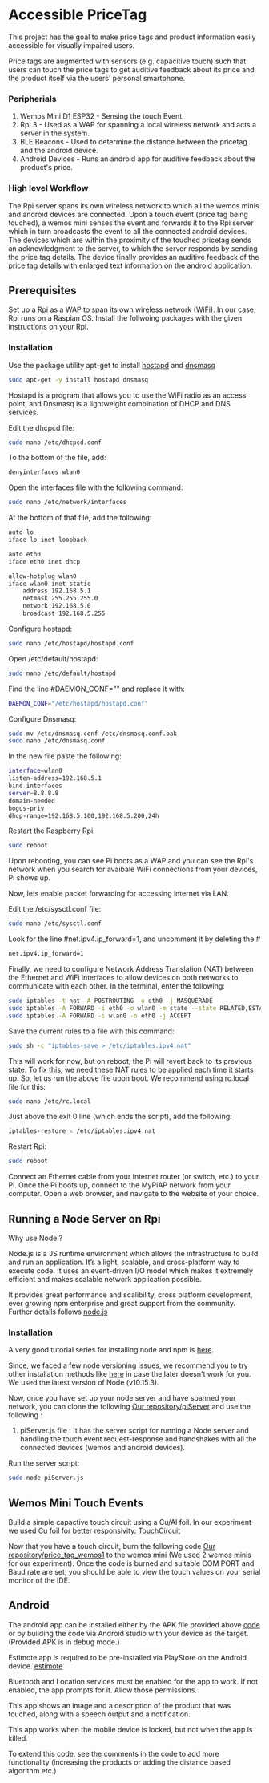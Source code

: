 # Accessible PriceTag
This project has the goal to make price tags and product information easily accessible for visually impaired users. 

Price tags are augmented with sensors (e.g. capacitive touch) such that users can touch the price tags to get auditive feedback about
its price and the product itself via the users’ personal smartphone.

### Peripherials

1. Wemos Mini D1 ESP32 - Sensing the touch Event.
2. Rpi 3 - Used as a WAP for spanning a local wireless network and acts a server in the system.
3. BLE Beacons - Used to determine the distance between the pricetag and the android device. 
3. Android Devices - Runs an android app for auditive feedback about the product's price.

### High level Workflow 

The Rpi server spans its own wireless network to which all the wemos minis and android devices are connected. Upon a touch event (price tag being touched), a wemos mini senses the event and forwards it to the Rpi server which in turn broadcasts the event to all the connected android devices. The devices which are within the proximity of the touched pricetag sends an acknowledgment to the server, to which the server responds by sending the price tag details. The device finally provides an auditive feedback of the price tag details with enlarged
text information on the android application.

## Prerequisites 

Set up a Rpi as a WAP to span its own wireless network (WiFi). In our case, Rpi runs on a Raspian OS. Install the follwoing packages with the given instructions on your Rpi.

### Installation

Use the package utility apt-get to install [hostapd](https://w1.fi/hostapd/) and [dnsmasq](http://thekelleys.org.uk/dnsmasq/docs/dnsmasq-man.html)

```bash
sudo apt-get -y install hostapd dnsmasq
```

Hostapd is a program that allows you to use the WiFi radio as an access point, and Dnsmasq is a lightweight combination of DHCP and DNS services.


Edit the dhcpcd file:

```bash
sudo nano /etc/dhcpcd.conf
```

To the bottom of the file, add:
```bash
denyinterfaces wlan0
```
Open the interfaces file with the following command:
```bash
sudo nano /etc/network/interfaces
```

At the bottom of that file, add the following:
```bash
auto lo
iface lo inet loopback

auto eth0
iface eth0 inet dhcp

allow-hotplug wlan0
iface wlan0 inet static
    address 192.168.5.1
    netmask 255.255.255.0
    network 192.168.5.0
    broadcast 192.168.5.255
```

Configure hostapd:
```bash
sudo nano /etc/hostapd/hostapd.conf
```
Open /etc/default/hostapd:
```bash
sudo nano /etc/default/hostapd
```
Find the line #DAEMON_CONF="" and replace it with:
```bash
DAEMON_CONF="/etc/hostapd/hostapd.conf"
```
Configure Dnsmasq:
```bash
sudo mv /etc/dnsmasq.conf /etc/dnsmasq.conf.bak
sudo nano /etc/dnsmasq.conf
```

In the new file paste the following: 
```bash
interface=wlan0 
listen-address=192.168.5.1
bind-interfaces 
server=8.8.8.8
domain-needed
bogus-priv
dhcp-range=192.168.5.100,192.168.5.200,24h
```

Restart the Raspberry Rpi:
```bash
sudo reboot
```
Upon rebooting, you can see Pi boots as a WAP and you can see the Rpi's network when you search for avaibale WiFi connections from your devices, Pi shows up.

Now, lets enable packet forwarding for accessing internet via LAN.

Edit the /etc/sysctl.conf file:
```bash
sudo nano /etc/sysctl.conf
```
Look for the line #net.ipv4.ip_forward=1, and uncomment it by deleting the #
```bash
net.ipv4.ip_forward=1

```

Finally, we need to configure Network Address Translation (NAT) between the Ethernet and WiFi interfaces to allow devices on both networks to communicate with each other. In the terminal, enter the following:
```bash
sudo iptables -t nat -A POSTROUTING -o eth0 -j MASQUERADE  
sudo iptables -A FORWARD -i eth0 -o wlan0 -m state --state RELATED,ESTABLISHED -j ACCEPT
sudo iptables -A FORWARD -i wlan0 -o eth0 -j ACCEPT
```

Save the current rules to a file with this command:
```bash
sudo sh -c "iptables-save > /etc/iptables.ipv4.nat"
```

This will work for now, but on reboot, the Pi will revert back to its previous state. To fix this, we need these NAT rules to be applied each time it starts up. So, let us run the above file upon boot. We recommend using rc.local file for this:
```bash
sudo nano /etc/rc.local
```

Just above the exit 0 line (which ends the script), add the following:
```bash
iptables-restore < /etc/iptables.ipv4.nat 
```
Restart Rpi:
```bash
sudo reboot
```

Connect an Ethernet cable from your Internet router (or switch, etc.) to your Pi. Once the Pi boots up, connect to the MyPiAP network from your computer. Open a web browser, and navigate to the website of your choice.

## Running a Node Server on Rpi

Why use Node ?

Node.js is a JS runtime environment which allows the infrastructure to build and run an application. It’s a light, scalable, and cross-platform way to execute code. It uses an event-driven I/O model which makes it extremely efficient and makes scalable network application possible.

It provides great performance and scalibility, cross platform development, ever growing npm enterprise and great support from the community. Further details follows [node.js](https://nodejs.org/en/docs/)

### Installation

A very good tutorial series for installing node and npm is [here](https://www.instructables.com/id/Install-Nodejs-and-Npm-on-Raspberry-Pi/).

Since, we faced a few node versioning issues, we recommend you to try other installation methods like [here](https://www.digitalocean.com/community/tutorials/how-to-install-node-js-on-ubuntu-16-04) in case the later doesn't work for you. We used the latest version of Node (v10.15.3).

Now, once you have set up your node server and have spanned your network, you can clone the following [Our repository/piServer](https://github.com/soumya-ranjan-sahoo/accessiblepricetag) and use the following :

1. piServer.js file : It has the server script for running a Node server and handling the touch event request-response and handshakes with all the connected devices (wemos and android devices).


Run the server script:
```bash
sudo node piServer.js
```

## Wemos Mini Touch Events

Build a simple capactive touch circuit using a Cu/Al foil. In our experiment we used Cu foil for better responsivity. [TouchCircuit](https://playground.arduino.cc/Main/CapacitiveSensor/)

Now that you have a touch circuit, burn the following code [Our repository/price_tag_wemos1](https://github.com/soumya-ranjan-sahoo/accessiblepricetag) to the wemos mini (We used 2 wemos minis for our experiment). Once the code is burned and suitable COM PORT and Baud rate are set, you should be able to view the touch values on your serial monitor of the IDE. 

## Android

The android app can be installed either by the APK file provided above [code](https://github.com/soumya-ranjan-sahoo/accessiblepricetag/tree/master/main) or by building the code via Android studio with your device as the target. (Provided APK is in debug mode.)

Estimote app is required to be pre-installed via PlayStore on the Android device. [estimote](https://estimote.com/?gclid=CjwKCAjwndvlBRANEiwABrR32J1tbCsnUbETLmv2uhqp8TmcLkwJDbsrIoUi9gVG5LQOpnyaa-sbIxoCKFIQAvD_BwE)

Bluetooth and Location services must be enabled for the app to work. If not enabled, the app prompts for it. Allow those permissions. 

This app shows an image and a description of the product that was touched, along with a speech output and a notification. 

This app works when the mobile device is locked, but not when the app is killed. 

To extend this code, see the comments in the code to add more functionality (increasing the products or adding the distance based algorithm etc.)



